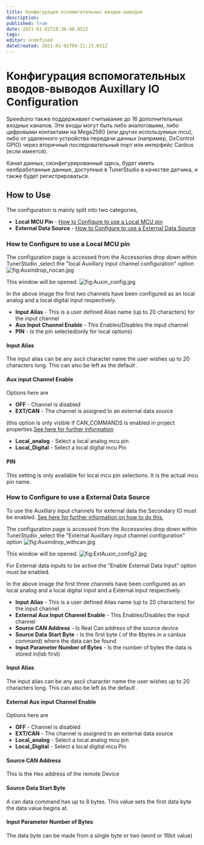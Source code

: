```yaml
---
title: Конфигурация вспомогательных вводов-выводов
description: 
published: true
date: 2021-01-02T18:36:40.052Z
tags: 
editor: undefined
dateCreated: 2021-01-02T04:21:13.651Z
---
```


# Конфигурация вспомогательных вводов-выводов Auxillary IO Configuration

Speeduino также поддерживает считывание до 16 дополнительных входных каналов. Эти входы могут быть либо аналоговыми, либо цифровыми контактами на Mega2560 (или других используемых mcu), либо от удаленного устройства передачи данных (например, DxControl GPIO) через вторичный последовательный порт или интерфейс Canbus (если имеется).

Канал данных, сконфигурированный здесь, будет иметь необработанные данные, доступные в TunerStudio в качестве датчика, и также будет регистрироваться.

## How to Use

The configuration is mainly split into two categories,

-   **Local MCU Pin** - [How to Configure to use a Local MCU pin](#How_to_Configure_to_use_a_Local_MCU_pin "wikilink")
-   **External Data Source** - [How to Configure to use a External Data Source](#How_to_Configure_to_use_a_External_Data_Source "wikilink")

### How to Configure to use a Local MCU pin

The configuration page is accessed from the Accessories drop down within TunerStudio ,select the "local Auxillary input channel configuration" option ![](Auxindrop_nocan.jpg "fig:Auxindrop_nocan.jpg")

This window will be opened. ![](Auxin_config.jpg "fig:Auxin_config.jpg")

In the above image the first two channels have been configured as an local analog and a local digital input respectively.

-   **Input Alias** - This is a user defined Alias name (up to 20 characters) for the input channel
-   **Aux Input Channel Enable** - This Enables/Disables the input channel
-   **PIN** - Is the pin selected(only for local options)

#### Input Alias

The input alias can be any ascii character name the user wishes up to 20 characters long. This can also be left as the default .

#### Aux input Channel Enable

Options here are

-   **OFF** - Channel is disabled
-   **EXT/CAN** - The channel is assigned to an external data source

(this option is only visible if CAN_COMMANDS is enabled in project properties.[See here for further information](#How_to_Configure_to_use_a_External_Data_Source "wikilink")

-   **Local_analog** - Select a local analog mcu pin
-   **Local_Digital** - Select a local digital mcu Pin

#### PIN

This setting is only available for local mcu pin selections. It is the actual mcu pin name.

### How to Configure to use a External Data Source

To use the Auxillary input channels for external data the Secondary IO must be enabled. [See here for further information on how to do this.](Secondary_Serial_IO_interface#Enable_Secondary_IO_interface "wikilink")

The configuration page is accessed from the Accessories drop down within TunerStudio ,select the "External Auxillary input channel configuration" option ![](Auxindrop_withcan.jpg "fig:Auxindrop_withcan.jpg")

This window will be opened. ![](ExtAuxin_config2.jpg "fig:ExtAuxin_config2.jpg")

For External data inputs to be active the "Enable External Data Input" option must be enabled.

In the above image the first three channels have been configured as an local analog and a local digital input and a External input respectively.

-   **Input Alias** - This is a user defined Alias name (up to 20 characters) for the input channel
-   **External Aux Input Channel Enable** - This Enables/Disables the input channel
-   **Source CAN Address** - Is Real Can address of the source device
-   **Source Data Start Byte** - Is the first byte ( of the 8bytes in a canbus command) where the data can be found
-   **Input Parameter Number of Bytes** - Is the number of bytes the data is stored in(lsb first)

#### Input Alias

The input alias can be any ascii character name the user wishes up to 20 characters long. This can also be left as the default .

#### External Aux input Channel Enable

Options here are

-   **OFF** - Channel is disabled
-   **EXT/CAN** - The channel is assigned to an external data source
-   **Local_analog** - Select a local analog mcu pin
-   **Local_Digital** - Select a local digital mcu Pin

#### Source CAN Address

This is the Hex address of the remote Device

#### Source Data Start Byte

A can data command has up to 8 bytes. This value sets the first data byte the data value begins at.

#### Input Parameter Number of Bytes

The data byte can be made from a single byte or two (word or 16bit value)